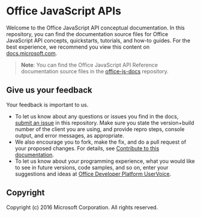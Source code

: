 # Office JavaScript APIs

Welcome to the Office JavaScript API conceptual documentation. In this repository, you can find the documentation source files for Office JavaScript API concepts, quickstarts, tutorials, and how-to guides. For the best experience, we recommend you view this content on [docs.microsoft.com](https://docs.microsoft.com/en-us/office/dev/add-ins/overview/office-add-ins).

> **Note**: You can find the Office JavaScript API Reference documentation source files in the [office-js-docs](https://github.com/OfficeDev/office-js-docs) repository.

## Give us your feedback

Your feedback is important to us. 
* To let us know about any questions or issues you find in the docs, [submit an issue](https://github.com/OfficeDev/office-js-docs/issues) in this repository. Make sure you state the version+build number of the client you are using, and provide repro steps, console output, and error messages, as appropriate. 
* We also encourage you to fork, make the fix, and do a pull request of your proposed changes. For details, see [Contribute to this documentation](Contributing.md). 
* To let us know about your programming experience, what you would like to see in future versions, code samples, and so on, enter your suggestions and ideas at [Office Developer Platform UserVoice](https://officespdev.uservoice.com/).

## Copyright

Copyright (c) 2016 Microsoft Corporation. All rights reserved.
